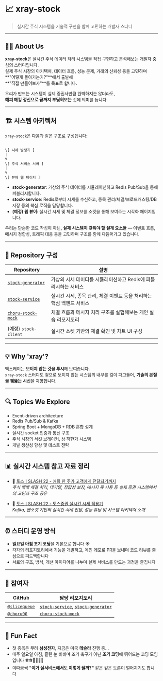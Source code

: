 # 📈 xray-stock

> 실시간 주식 시스템을 기술적 구현을 함께 고민하는 개발자 스터디

---

## 🙋‍♂️ About Us

**xray-stock**은 실시간 주식 데이터 처리 시스템을 직접 구현하고 분석해보는 개발자 중심의 스터디입니다.  
실제 주식 시장의 아키텍처, 데이터 흐름, 성능 문제, 거래의 신뢰성 등을 고민하며 **"어떻게 돌아가는가?"**에서 출발해  
**"직접 만들어보자"**를 목표로 합니다.

우리가 만드는 시스템이 실제 증권사만큼 완벽하지는 않더라도,  
**해피 해킹 정신으로 끝까지 부딪혀보는** 것에 의미를 둡니다.

---

## 🏗 시스템 아키텍처

`xray-stock`은 다음과 같은 구조로 구성됩니다:

```

\[ 시세 발생기 ]
|
v
\[ 주식 서비스 서버 ]
|
v
\[ 뷰어 웹 페이지 ]

```

- **stock-generator**: 가상의 주식 데이터를 시뮬레이션하고 Redis Pub/Sub을 통해 퍼블리시합니다.
- **stock-service**: Redis로부터 시세를 수신하고, 종목 관리/체결/브로드캐스팅/DB저장 등의 핵심 로직을 담당합니다.
- **(예정) 웹 뷰어**: 실시간 시세 및 체결 정보를 소켓을 통해 보여주는 시각화 페이지입니다.

우리는 단순한 코드 작성이 아닌, **실제 시스템이 갖춰야 할 설계 요소들** — 이벤트 흐름, 메시지 정합성, 트래픽 대응 등을 고민하며 구조를 함께 다듬어가고 있습니다.

---

## 🧩 Repository 구성

| Repository | 설명 |
|------------|------|
| [`stock-generator`](https://github.com/xray-stock/xray-stock-generator-sq) | 가상의 시세 데이터를 시뮬레이션하고 Redis에 퍼블리시하는 서비스 |
| [`stock-service`](https://github.com/xray-stock/xray-stock-service-sq) | 실시간 시세, 종목 관리, 체결 이벤트 등을 처리하는 핵심 백엔드 서비스 |
| [`choru-stock-mock`](https://github.com/xray-stock/choru-stock-mock) | 체결 흐름과 메시지 처리 구조를 실험해보는 개인 실습 리포지토리 |
| (예정) `stock-client` | 실시간 소켓 기반의 체결 확인 및 차트 UI 구성 |

---

## 💡 Why 'xray'?

엑스레이는 **보이지 않는 것을 투시**해 보여줍니다.  
`xray-stock` 스터디도 겉으로 보이지 않는 시스템의 내부를 깊이 파고들어, **기술의 본질을 꿰뚫는 시선**을 지향합니다.

---

## 🔍 Topics We Explore

- Event-driven architecture
- Redis Pub/Sub & Kafka
- Spring Boot + MongoDB + RDB 혼합 설계
- 실시간 socket 인증과 통신 구조
- 주식 시장의 서킷 브레이커, 상·하한가 시스템
- 개발 생산성 향상 및 테스트 전략

---

## 📊 실시간 시스템 참고 자료 정리

- 🎥 [토스ㅣSLASH 22 - 애플 한 주가 고객에게 전달되기까지](https://www.youtube.com/watch?v=46QkQJGMv4I)  
  *주식 매매 체결 처리, 대기열, 정합성 보장, 메시지 큐 사용 등 실제 증권 시스템에서의 고민과 구조 공유*

- 🎥 [토스ㅣSLASH 22 - 토스증권 실시간 시세 적용기](https://www.youtube.com/watch?v=tldwm64CUTo)  
  *Kafka, 웹소켓 기반의 실시간 시세 전달, 성능 튜닝 및 시스템 아키텍처 소개*

---

## ⏰ 스터디 운영 방식

- **일요일 아침 조기 코딩**을 기본으로 합니다 ☀️
- 각자의 리포지토리에서 기능을 개발하고, 메인 레포로 PR을 보내며 코드 리뷰를 중심으로 피드백합니다
- 서로의 구조, 방식, 개선 아이디어를 나누며 실제 서비스를 만드는 과정을 즐깁니다

---

## 👥 참여자

| GitHub | 담당 리포지토리 |
|--------|-----------------|
| [`@slicequeue`](https://github.com/orgs/xray-stock/people/slicequeue) | [`stock-service`](https://github.com/xray-stock/xray-stock-service-sq), [`stock-generator`](https://github.com/xray-stock/xray-stock-generator-sq) |
| [`@choru90`](https://github.com/orgs/xray-stock/people/choru90) | [`choru-stock-mock`](https://github.com/xray-stock/choru-stock-mock) |

---

## 🍿 Fun Fact

- 첫 종목은 무려 **삼성전자**, 지금은 미국 **테슬라** 진행 중...  
- 매주 일요일 아침, 졸린 눈 비비며 조기 축구가 아닌 **조기 코딩**에 뛰어드는 코딩 모임입니다 ⚽⚽🧑‍💻🧑‍💻
- 이따금씩 **"이거 실서비스에서도 이렇게 될까?"** 같은 깊은 토론이 벌어지기도 합니다
